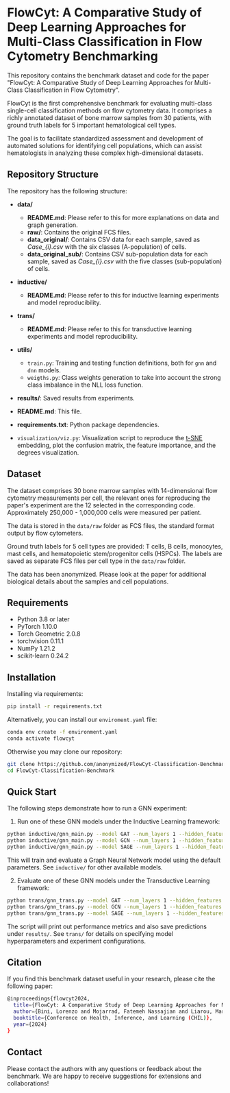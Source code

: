 # FlowCyt: A Comparative Study of Deep Learning Approaches for Multi-Class Classification in Flow Cytometry Benchmarking

This repository contains the benchmark dataset and code for the paper "FlowCyt: A Comparative Study of Deep Learning Approaches for Multi-Class Classification in Flow Cytometry".

FlowCyt is the first comprehensive benchmark for evaluating multi-class single-cell classification methods on flow cytometry data. It comprises a richly annotated dataset of bone marrow samples from 30 patients, with ground truth labels for 5 important hematological cell types.

The goal is to facilitate standardized assessment and development of automated solutions for identifying cell populations, which can assist hematologists in analyzing these complex high-dimensional datasets.

## Repository Structure
The repository has the following structure:

- **data/**
  - **README.md**: Please refer to this for more explanations on data and graph generation.
  - **raw/**: Contains the original FCS files.
  - **data_original/**: Contains CSV data for each sample, saved as *Case_{i}.csv* with the six classes (A-population) of cells.
  - **data_original_sub/**: Contains CSV sub-population data for each sample, saved as *Case_{i}.csv* with the five classes (sub-population) of cells.

- **inductive/**
  - **README.md**: Please refer to this for inductive learning experiments and model reproducibility.
    
- **trans/**
  - **README.md**: Please refer to this for transductive learning experiments and model reproducibility.
 
- **utils/**
  - `train.py`: Training and testing function definitions, both for `gnn` and `dnn` models.
  - `weigths.py`: Class weights generation to take into account the strong class imbalance in the NLL loss function.

- **results/**: Saved results from experiments.

- **README.md**: This file.

- **requirements.txt**: Python package dependencies.

- `visualization/viz.py`: Visualization script to reproduce the [t-SNE](https://www.jmlr.org/papers/volume9/vandermaaten08a/vandermaaten08a.pdf?fbcl) embedding, plot the confusion matrix, the feature importance, and the degrees visualization.

## Dataset
The dataset comprises 30 bone marrow samples with 14-dimensional flow cytometry measurements per cell, the relevant ones for reproducing the paper's experiment are the 12 selected in the corresponding code. Approximately 250,000 - 1,000,000 cells were measured per patient.

The data is stored in the `data/raw` folder as FCS files, the standard format output by flow cytometers.

Ground truth labels for 5 cell types are provided: T cells, B cells, monocytes, mast cells, and hematopoietic stem/progenitor cells (HSPCs). The labels are saved as separate FCS files per cell type in the `data/raw` folder.

The data has been anonymized. Please look at the paper for additional biological details about the samples and cell populations.

## Requirements

- Python 3.8 or later
- PyTorch 1.10.0 
- Torch Geometric 2.0.8 
- torchvision 0.11.1
- NumPy 1.21.2
- scikit-learn 0.24.2

## Installation
Installing via requirements:
```bash
pip install -r requirements.txt
````
Alternatively, you can install our `enviroment.yaml` file:
```bash
conda env create -f environment.yaml
conda activate flowcyt
```
Otherwise you may clone our repository:

```bash
git clone https://github.com/anonymized/FlowCyt-Classification-Benchmark.git
cd FlowCyt-Classification-Benchmark
```

## Quick Start
The following steps demonstrate how to run a GNN experiment:

1. Run one of these GNN models under the Inductive Learning framework:
```bash
python inductive/gnn_main.py --model GAT --num_layers 1 --hidden_features 16 --dropout 0.3 --in_heads 4 --out_heads 4 --input_dim 12 --output_dim 6 --max_num_epochs 1000 --start_lr 0.01 --num_repetitions 10
python inductive/gnn_main.py --model GCN --num_layers 1 --hidden_features 64 --dropout 0.3 --input_dim 12 --output_dim 6 --max_num_epochs 100 --start_lr 0.01 --num_repetitions 10
python inductive/gnn_main.py --model SAGE --num_layers 1 --hidden_features 64 --dropout 0.3 --input_dim 12 --output_dim 6 --max_num_epochs 100 --start_lr 0.01 --num_repetitions 10
```
This will train and evaluate a Graph Neural Network model using the default parameters. See `inductive/` for other available models.

2. Evaluate one of these GNN models under the Transductive Learning framework:
```bash
python trans/gnn_trans.py --model GAT --num_layers 1 --hidden_features 64 --dropout 0.3 --in_heads 2 --out_heads 2 --input_dim 12 --output_dim 5 --max_num_epochs 1000 --start_lr 0.01
python trans/gnn_trans.py --model GCN --num_layers 1 --hidden_features 64 --dropout 0.3 --input_dim 12 --output_dim 5 --max_num_epochs 1000 --start_lr 0.01 
python trans/gnn_trans.py --model SAGE --num_layers 1 --hidden_features 64 --dropout 0.3 --input_dim 12 --output_dim 5 --max_num_epochs 1000 --start_lr 0.01 
```

The script will print out performance metrics and also save predictions under `results/`. See `trans/` for details on specifying model hyperparameters and experiment configurations.

## Citation
If you find this benchmark dataset useful in your research, please cite the following paper:

```bash
@inproceedings{flowcyt2024,
  title={FlowCyt: A Comparative Study of Deep Learning Approaches for Multi-Class Classification in Flow Cytometry},
  author={Bini, Lorenzo and Mojarrad, Fatemeh Nassajian and Liarou, Margarita and Matthes, Thomas and Marchand-Maillet, Stéphane},
  booktitle={Conference on Health, Inference, and Learning (CHIL)},
  year={2024}
}
```

## Contact
Please contact the authors with any questions or feedback about the benchmark. We are happy to receive suggestions for extensions and collaborations!
